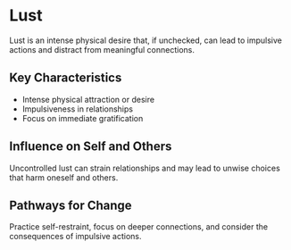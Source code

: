 # Lust

Lust is an intense physical desire that, if unchecked, can lead to impulsive actions and distract from meaningful connections.

## Key Characteristics

- Intense physical attraction or desire
- Impulsiveness in relationships
- Focus on immediate gratification

## Influence on Self and Others

Uncontrolled lust can strain relationships and may lead to unwise choices that harm oneself and others.

## Pathways for Change

Practice self-restraint, focus on deeper connections, and consider the consequences of impulsive actions.
